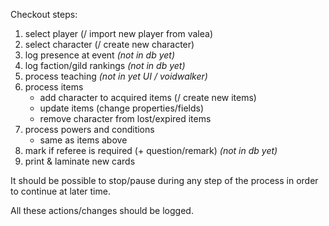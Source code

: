 Checkout steps:
 1. select player (/ import new player from valea)
 2. select character (/ create new character)
 3. log presence at event *(not in db yet)*
 4. log faction/gild rankings *(not in db yet)*
 5. process teaching *(not in yet UI / voidwalker)*
 6. process items
    - add character to acquired items (/ create new items)
    - update items (change properties/fields)
    - remove character from lost/expired items
 7. process powers and conditions
    - same as items above
 8. mark if referee is required (+ question/remark) *(not in db yet)*
 9. print & laminate new cards


It should be possible to stop/pause during any step of the process in order to
continue at later time.

All these actions/changes should be logged.
